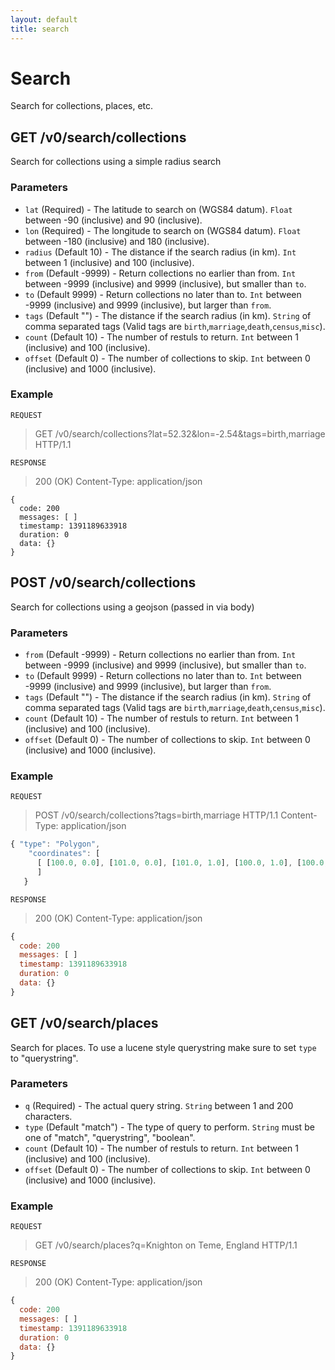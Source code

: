 ```yaml
---
layout: default
title: search
---
```


# Search
Search for collections, places, etc.

## GET /v0/search/collections
Search for collections using a simple radius search

### Parameters

* `lat` (Required) - The latitude to search on (WGS84 datum). `Float` between -90 (inclusive) and 90 (inclusive).
* `lon` (Required) - The longitude to search on (WGS84 datum). `Float` between -180 (inclusive) and 180 (inclusive).
* `radius` (Default 10) - The distance if the search radius (in km). `Int` between 1 (inclusive) and 100 (inclusive).
* `from` (Default -9999) - Return collections no earlier than from. `Int` between -9999 (inclusive) and 9999 (inclusive), but smaller than `to`.
* `to` (Default 9999) - Return collections no later than to. `Int` between -9999 (inclusive) and 9999 (inclusive), but larger than `from`.
* `tags` (Default "") - The distance if the search radius (in km). `String` of comma separated tags (Valid tags are `birth`,`marriage`,`death`,`census`,`misc`).
* `count` (Default 10) - The number of restuls to return. `Int` between 1 (inclusive) and 100 (inclusive).
* `offset` (Default 0) - The number of collections to skip. `Int` between 0 (inclusive) and 1000 (inclusive).

### Example

`REQUEST`
> GET /v0/search/collections?lat=52.32&amp;lon=-2.54&amp;tags=birth,marriage HTTP/1.1

`RESPONSE`
> 200 (OK)
> Content-Type: application/json

````
{
  code: 200
  messages: [ ]
  timestamp: 1391189633918
  duration: 0
  data: {}
}
````

## POST /v0/search/collections
Search for collections using a geojson (passed in via body)

### Parameters

* `from` (Default -9999) - Return collections no earlier than from. `Int` between -9999 (inclusive) and 9999 (inclusive), but smaller than `to`.
* `to` (Default 9999) - Return collections no later than to. `Int` between -9999 (inclusive) and 9999 (inclusive), but larger than `from`.
* `tags` (Default "") - The distance if the search radius (in km). `String` of comma separated tags (Valid tags are `birth`,`marriage`,`death`,`census`,`misc`).
* `count` (Default 10) - The number of restuls to return. `Int` between 1 (inclusive) and 100 (inclusive).
* `offset` (Default 0) - The number of collections to skip. `Int` between 0 (inclusive) and 1000 (inclusive).

### Example

`REQUEST`
> POST /v0/search/collections?tags=birth,marriage HTTP/1.1
> Content-Type: application/json

````javascript
{ "type": "Polygon",
    "coordinates": [
      [ [100.0, 0.0], [101.0, 0.0], [101.0, 1.0], [100.0, 1.0], [100.0, 0.0] ]
      ]
   }
````

`RESPONSE`
> 200 (OK)
> Content-Type: application/json

````javascript
{
  code: 200
  messages: [ ]
  timestamp: 1391189633918
  duration: 0
  data: {}
}
````

## GET /v0/search/places
Search for places. To use a lucene style querystring make sure to set `type` to "querystring".

### Parameters

* `q` (Required) - The actual query string. `String` between 1 and 200 characters.
* `type` (Default "match") - The type of query to perform. `String` must be one of "match", "querystring", "boolean".
* `count` (Default 10) - The number of restuls to return. `Int` between 1 (inclusive) and 100 (inclusive).
* `offset` (Default 0) - The number of collections to skip. `Int` between 0 (inclusive) and 1000 (inclusive).

### Example

`REQUEST`
> GET /v0/search/places?q=Knighton on Teme, England HTTP/1.1

`RESPONSE`
> 200 (OK)
> Content-Type: application/json

````javascript
{
  code: 200
  messages: [ ]
  timestamp: 1391189633918
  duration: 0
  data: {}
}
````